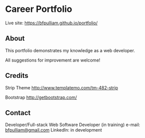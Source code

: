# Career Portfolio

Live site: https://bfpulliam.github.io/portfolio/

## About

This portfolio demonstrates my knowledge as a web developer.

All suggestions for improvement are welcome!

## Credits
Strip Theme
http://www.templatemo.com/tm-482-strip

Bootstrap
http://getbootstrap.com/

## Contact
Developer/Full-stack Web Software Developer (in training)
e-mail: bfpulliam@gmail.com
LinkedIn: in development


